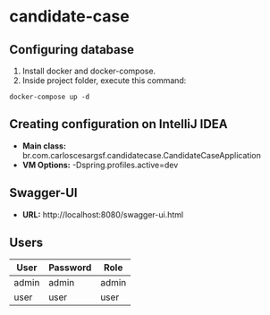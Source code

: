 # candidate-case

## Configuring database

1. Install docker and docker-compose.
1. Inside project folder, execute this command:
```shell
docker-compose up -d
```

## Creating configuration on IntelliJ IDEA

* __Main class:__ br.com.carloscesargsf.candidatecase.CandidateCaseApplication
* __VM Options:__ -Dspring.profiles.active=dev

## Swagger-UI

* __URL:__ http://localhost:8080/swagger-ui.html

## Users

| User  | Password | Role  |
|-------|----------|-------|
| admin | admin    | admin |
| user  | user     | user  |
